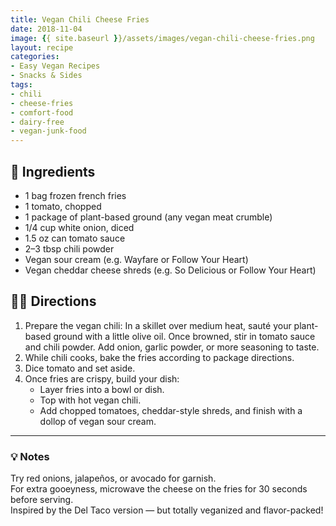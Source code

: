 ```yaml
---
title: Vegan Chili Cheese Fries
date: 2018-11-04
image: {{ site.baseurl }}/assets/images/vegan-chili-cheese-fries.png
layout: recipe
categories:
- Easy Vegan Recipes
- Snacks & Sides
tags:
- chili
- cheese-fries
- comfort-food
- dairy-free
- vegan-junk-food
---
```


## 🧾 Ingredients

- 1 bag frozen french fries  
- 1 tomato, chopped  
- 1 package of plant-based ground (any vegan meat crumble)  
- 1/4 cup white onion, diced  
- 1.5 oz can tomato sauce  
- 2–3 tbsp chili powder  
- Vegan sour cream (e.g. Wayfare or Follow Your Heart)  
- Vegan cheddar cheese shreds (e.g. So Delicious or Follow Your Heart)  

## 👩‍🍳 Directions

1. Prepare the vegan chili: In a skillet over medium heat, sauté your plant-based ground with a little olive oil. Once browned, stir in tomato sauce and chili powder. Add onion, garlic powder, or more seasoning to taste.
2. While chili cooks, bake the fries according to package directions.
3. Dice tomato and set aside.
4. Once fries are crispy, build your dish:  
   - Layer fries into a bowl or dish.  
   - Top with hot vegan chili.  
   - Add chopped tomatoes, cheddar-style shreds, and finish with a dollop of vegan sour cream.


---

### 💡 Notes

Try red onions, jalapeños, or avocado for garnish.  
For extra gooeyness, microwave the cheese on the fries for 30 seconds before serving.  
Inspired by the Del Taco version — but totally veganized and flavor-packed!
